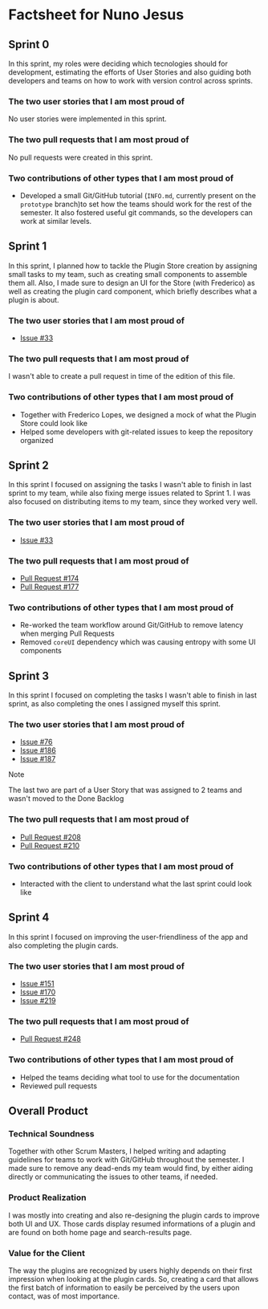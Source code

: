 # Factsheet for Nuno Jesus

## Sprint 0

In this sprint, my roles were deciding which tecnologies should for development, estimating the efforts of User Stories and also guiding both developers and teams on how to work with version control across sprints. 

### The two user stories that I am most proud of

No user stories were implemented in this sprint.

### The two pull requests that I am most proud of

No pull requests were created in this sprint.

### Two contributions of other types that I am most proud of

- Developed a small Git/GitHub tutorial (`INFO.md`, currently present on the `prototype` branch)to set how the teams should work for the rest of the semester. It also fostered useful git commands, so the developers can work at similar levels.

## Sprint 1

In this sprint, I planned how to tackle the Plugin Store creation by assigning small tasks to my team, such as creating small components to assemble them all. Also, I made sure to design an UI for the Store (with Frederico) as well as creating the plugin card component, which briefly describes what a plugin is about.

### The two user stories that I am most proud of

- [Issue #33](https://github.com/FEUP-MEIC-DS-2023-1MEIC08/VAXPRED/issues/33)

### The two pull requests that I am most proud of

I wasn't able to create a pull request in time of the edition of this file.

### Two contributions of other types that I am most proud of

- Together with Frederico Lopes, we designed a mock of what the Plugin Store could look like
- Helped some developers with git-related issues to keep the repository organized

## Sprint 2

In this sprint I focused on assigning the tasks I wasn't able to finish in last sprint to my team, while also fixing merge issues related to Sprint 1. I was also focused on distributing items to my team, since they worked very well.

### The two user stories that I am most proud of
- [Issue #33](https://github.com/FEUP-MEIC-DS-2023-1MEIC08/VAXPRED/issues/33)

### The two pull requests that I am most proud of

- [Pull Request #174](https://github.com/FEUP-MEIC-DS-2023-1MEIC08/VAXPRED/pull/174)
- [Pull Request #177](https://github.com/FEUP-MEIC-DS-2023-1MEIC08/VAXPRED/pull/177)

### Two contributions of other types that I am most proud of

- Re-worked the team workflow around Git/GitHub to remove latency when merging Pull Requests
- Removed `coreUI` dependency which was causing entropy with some UI components

## Sprint 3

In this sprint I focused on completing the tasks I wasn't able to finish in last sprint, as also completing the ones I assigned myself this sprint.

### The two user stories that I am most proud of
- [Issue #76](https://github.com/FEUP-MEIC-DS-2023-1MEIC08/VAXPRED/issues/76)
- [Issue #186](https://github.com/FEUP-MEIC-DS-2023-1MEIC08/VAXPRED/issues/186)
- [Issue #187](https://github.com/FEUP-MEIC-DS-2023-1MEIC08/VAXPRED/issues/187)

> [!NOTE]
> The last two are part of a User Story that was assigned to 2 teams and wasn't moved to the Done Backlog

### The two pull requests that I am most proud of

- [Pull Request #208](https://github.com/FEUP-MEIC-DS-2023-1MEIC08/VAXPRED/pull/208)
- [Pull Request #210](https://github.com/FEUP-MEIC-DS-2023-1MEIC08/VAXPRED/pull/210)

### Two contributions of other types that I am most proud of

- Interacted with the client to understand what the last sprint could look like


## Sprint 4

In this sprint I focused on improving the user-friendliness of the app and also completing the plugin cards.

### The two user stories that I am most proud of
- [Issue #151](https://github.com/FEUP-MEIC-DS-2023-1MEIC08/VAXPRED/issues/151)
- [Issue #170](https://github.com/FEUP-MEIC-DS-2023-1MEIC08/VAXPRED/issues/170)
- [Issue #219](https://github.com/FEUP-MEIC-DS-2023-1MEIC08/VAXPRED/issues/219)

### The two pull requests that I am most proud of

- [Pull Request #248](https://github.com/FEUP-MEIC-DS-2023-1MEIC08/VAXPRED/pull/248)

### Two contributions of other types that I am most proud of

- Helped the teams deciding what tool to use for the documentation
- Reviewed pull requests


## Overall Product

### Technical Soundness

Together with other Scrum Masters, I helped writing and adapting guidelines for teams to work with Git/GitHub throughout the semester. I made sure to remove any dead-ends my team would find, by either aiding directly or communicating the issues to other teams, if needed.

### Product Realization

I was mostly into creating and also re-designing the plugin cards to improve both UI and UX. Those cards display resumed informations of a plugin and are found on both home page and search-results page.

### Value for the Client

The way the plugins are recognized by users highly depends on their first impression when looking at the plugin cards. So, creating a card that allows the first batch of information to easily be perceived by the users upon contact, was of most importance.
